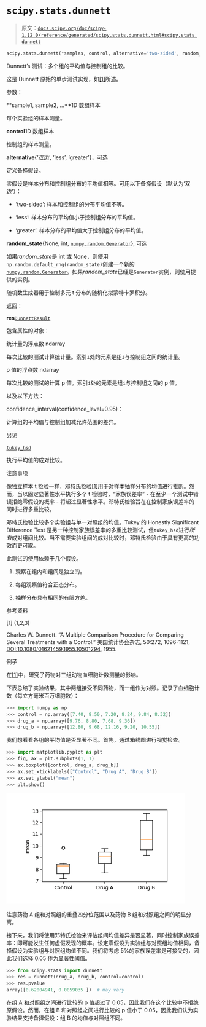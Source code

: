 # `scipy.stats.dunnett`

> 原文：[`docs.scipy.org/doc/scipy-1.12.0/reference/generated/scipy.stats.dunnett.html#scipy.stats.dunnett`](https://docs.scipy.org/doc/scipy-1.12.0/reference/generated/scipy.stats.dunnett.html#scipy.stats.dunnett)

```py
scipy.stats.dunnett(*samples, control, alternative='two-sided', random_state=None)
```

Dunnett’s 测试：多个组的平均值与控制组的比较。

这是 Dunnett 原始的单步测试实现，如[[1]](#r903271b9c72c-1)所述。

参数：

**sample1, sample2, …**1D 数组样本

每个实验组的样本测量。

**control**1D 数组样本

控制组的样本测量。

**alternative**{‘双边’, ‘less’, ‘greater’}，可选

定义备择假设。

零假设是样本分布和控制组分布的平均值相等。可用以下备择假设（默认为‘双边’）：

+   ‘two-sided’: 样本和控制组的分布平均值不等。

+   ‘less’: 样本分布的平均值小于控制组分布的平均值。

+   ‘greater’: 样本分布的平均值大于控制组分布的平均值。

**random_state**{None, int, [`numpy.random.Generator`](https://numpy.org/devdocs/reference/random/generator.html#numpy.random.Generator "(在 NumPy v2.0.dev0)")}, 可选

如果*random_state*是 int 或 None，则使用`np.random.default_rng(random_state)`创建一个新的[`numpy.random.Generator`](https://numpy.org/devdocs/reference/random/generator.html#numpy.random.Generator "(在 NumPy v2.0.dev0)")。如果*random_state*已经是`Generator`实例，则使用提供的实例。

随机数生成器用于控制多元 t 分布的随机化拟蒙特卡罗积分。

返回：

**res**[`DunnettResult`](https://docs.scipy.org/doc/scipy-1.12.0/reference/generated/scipy.stats._result_classes.DunnettResult.html#scipy.stats._result_classes.DunnettResult "scipy.stats._result_classes.DunnettResult")

包含属性的对象：

统计量的浮点数 ndarray

每次比较的测试计算统计量。索引`i`处的元素是组`i`与控制组之间的统计量。

p 值的浮点数 ndarray

每次比较的测试的计算 p 值。索引`i`处的元素是组`i`与控制组之间的 p 值。

以及以下方法：

confidence_interval(confidence_level=0.95)：

计算组的平均值与控制组加减允许范围的差异。

另见

[`tukey_hsd`](https://docs.scipy.org/doc/scipy-1.12.0/reference/generated/scipy.stats.tukey_hsd.html#scipy.stats.tukey_hsd "scipy.stats.tukey_hsd")

执行平均值的成对比较。

注意事项

像独立样本 t 检验一样，邓特氏检验[[1]](#r903271b9c72c-1)用于对样本抽样分布的均值进行推断。然而，当以固定显著性水平执行多个 t 检验时，“家族误差率” - 在至少一个测试中错误拒绝零假设的概率 - 将超过显著性水平。邓特氏检验旨在在控制家族误差率的同时进行多重比较。

邓特氏检验比较多个实验组与单一对照组的均值。Tukey 的 Honestly Significant Difference Test 是另一种控制家族误差率的多重比较测试，但`tukey_hsd`进行*所有*成对组间比较。当不需要实验组间的成对比较时，邓特氏检验由于具有更高的功效而更可取。

此测试的使用依赖于几个假设。

1.  观察在组内和组间是独立的。

1.  每组观察值符合正态分布。

1.  抽样分布具有相同的有限方差。

参考资料

[1] (1,2,3)

Charles W. Dunnett. “A Multiple Comparison Procedure for Comparing Several Treatments with a Control.” 美国统计协会杂志, 50:272, 1096-1121, [DOI:10.1080/01621459.1955.10501294](https://doi.org/10.1080/01621459.1955.10501294), 1955.

例子

在[[1]](#r903271b9c72c-1)中，研究了药物对三组动物血细胞计数测量的影响。

下表总结了实验结果，其中两组接受不同药物，而一组作为对照。记录了血细胞计数（每立方毫米百万细胞数）：

```py
>>> import numpy as np
>>> control = np.array([7.40, 8.50, 7.20, 8.24, 9.84, 8.32])
>>> drug_a = np.array([9.76, 8.80, 7.68, 9.36])
>>> drug_b = np.array([12.80, 9.68, 12.16, 9.20, 10.55]) 
```

我们想看看各组的平均值是否显著不同。首先，通过箱线图进行视觉检查。

```py
>>> import matplotlib.pyplot as plt
>>> fig, ax = plt.subplots(1, 1)
>>> ax.boxplot([control, drug_a, drug_b])
>>> ax.set_xticklabels(["Control", "Drug A", "Drug B"])  
>>> ax.set_ylabel("mean")  
>>> plt.show() 
```

![../../_images/scipy-stats-dunnett-1_00_00.png](img/1670a213d42b35e9519025db96092dff.png)

注意药物 A 组和对照组的重叠四分位范围以及药物 B 组和对照组之间的明显分离。

接下来，我们将使用邓特氏检验来评估组间均值差异是否显著，同时控制家族误差率：即可能发生任何虚假发现的概率。设定零假设为实验组与对照组均值相同，备择假设为实验组与对照组均值不同。我们将考虑 5%的家族误差率是可接受的，因此我们选择 0.05 作为显著性阈值。

```py
>>> from scipy.stats import dunnett
>>> res = dunnett(drug_a, drug_b, control=control)
>>> res.pvalue
array([0.62004941, 0.0059035 ])  # may vary 
```

在组 A 和对照组之间进行比较的 p 值超过了 0.05，因此我们在这个比较中不拒绝原假设。然而，在组 B 和对照组之间进行比较的 p 值小于 0.05，因此我们认为实验结果支持备择假设：组 B 的均值与对照组不同。
